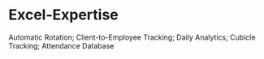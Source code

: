 # Excel-Expertise
Automatic Rotation; Client-to-Employee Tracking; Daily Analytics; Cubicle Tracking; Attendance Database
